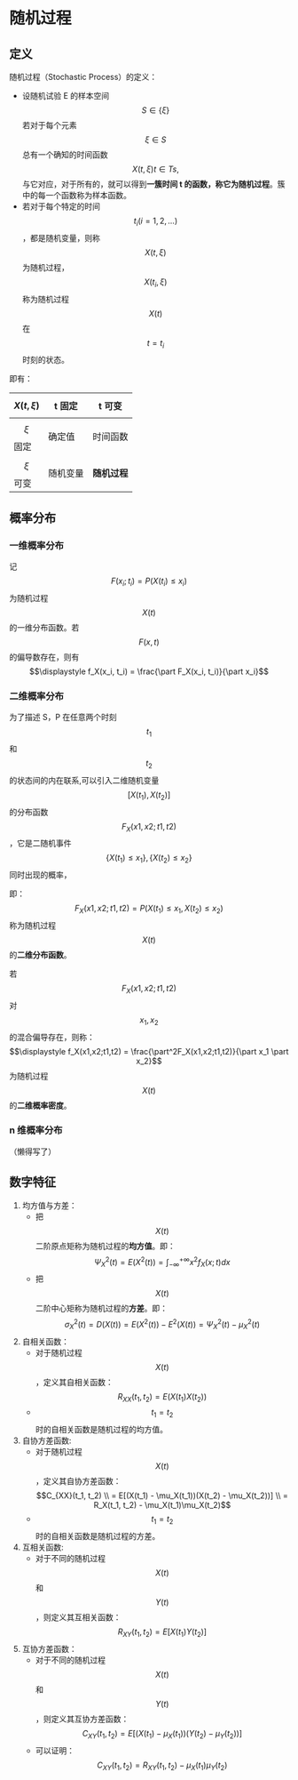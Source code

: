 # 随机过程

## 定义

随机过程（Stochastic Process）的定义：

* 设随机试验 E 的样本空间 $$S \in \{\xi\}$$ 若对于每个元素 $$\xi \in S$$ 总有一个确知的时间函数 $$X(t, \xi) t \in Ts,$$ 与它对应，对于所有的，就可以得到**一簇时间 t 的函数，称它为随机过程**。簇中的每一个函数称为样本函数。
* 若对于每个特定的时间 $$t_i(i = 1,2,...)$$，都是随机变量，则称 $$X(t, \xi)$$ 为随机过程，$$X(t_i, \xi)$$称为随机过程 $$X(t)$$ 在 $$t = t_i$$ 时刻的状态。

即有：

| $$X(t, \xi)$$ | t 固定 | t 可变     |
| ------------- | ---- | -------- |
| $$\xi$$ 固定    | 确定值  | 时间函数     |
| $$\xi$$ 可变    | 随机变量 | **随机过程** |

## 概率分布

### 一维概率分布

记 $$F(x_i; t_i) = P(X(t_i) \le x_i )$$ 为随机过程 $$X(t)$$ 的一维分布函数。若 $$F(x, t)$$ 的偏导数存在，则有 $$\displaystyle f_X(x_i, t_i) = \frac{\part F_X(x_i, t_i)}{\part x_i}$$

### 二维概率分布

为了描述 S，P 在任意两个时刻 $$t_1$$ 和 $$t_2$$ 的状态间的内在联系,可以引入二维随机变量 $$[X(t_1),X(t_2)]$$ 的分布函数$$F_X(x1,x2;t1,t2)$$，它是二随机事件 $$\{X(t_1) \le x_1\}, \{X(t_2) \le x_2 \}$$ 同时出现的概率，

即：$$F_X(x1,x2;t1,t2) = P(X(t_1) \le x_1, X(t_2) \le x_2)$$ 称为随机过程 $$X(t)$$ 的**二维分布函数**。

若 $$F_X(x1,x2;t1,t2)$$ 对 $$x_1, x_2$$ 的混合偏导存在，则称：$$\displaystyle f_X(x1,x2;t1,t2) = \frac{\part^2F_X(x1,x2;t1,t2)}{\part x_1 \part x_2}$$ 为随机过程 $$X(t)$$ 的**二维概率密度**。

### n 维概率分布

（懒得写了）

## 数字特征

1. 均方值与方差：
   * 把 $$X(t)$$ 二阶原点矩称为随机过程的**均方值**。即：$$\displaystyle \Psi^2_X(t) = E(X^2(t)) = \int_{-\infty}^{+\infty} x^2f_X(x;t)dx$$
   * 把 $$X(t)$$ 二阶中心矩称为随机过程的**方差**。即：$$\displaystyle \sigma^2_X(t) = D(X(t)) = E(X^2(t)) - E^2(X(t)) = \Psi^2_X(t) - \mu_X^2(t)$$
2. 自相关函数：
   * 对于随机过程 $$X(t)$$，定义其自相关函数：$$\displaystyle R_{XX}(t_1, t_2) = E(X(t_1)X(t_2))$$
   * $$t_1 = t_2$$ 时的自相关函数是随机过程的均方值。
3. 自协方差函数:
   * 对于随机过程 $$X(t)$$，定义其自协方差函数：$$C_{XX}(t_1, t_2) \\ = E[(X(t_1) - \mu_X(t_1))(X(t_2) - \mu_X(t_2))] \\ = R_X(t_1, t_2) - \mu_X(t_1)\mu_X(t_2)$$
   * $$t_1 = t_2$$ 时的自相关函数是随机过程的方差。
4. 互相关函数:
   * 对于不同的随机过程 $$X(t)$$ 和 $$Y(t)$$，则定义其互相关函数：$$R_{XY}(t_1, t_2) = E[X(t_1)Y(t_2)]$$
5. 互协方差函数：
   * 对于不同的随机过程 $$X(t)$$ 和 $$Y(t)$$，则定义其互协方差函数：$$C_{XY} (t_1, t_2) = E[(X(t_1) - \mu_X(t_1))(Y(t_2) - \mu_Y(t_2))]$$
   * 可以证明：$$C_{XY}(t_1, t_2) = R_{XY}(t_1, t_2) - \mu_X(t_1)\mu_Y(t_2)$$
